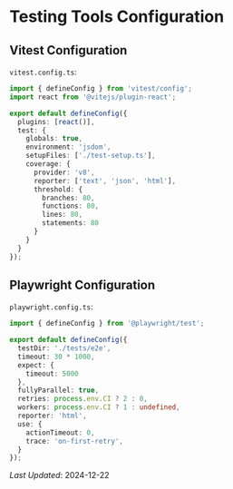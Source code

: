 # Testing Tools Configuration

## Vitest Configuration
`vitest.config.ts`:
```typescript
import { defineConfig } from 'vitest/config';
import react from '@vitejs/plugin-react';

export default defineConfig({
  plugins: [react()],
  test: {
    globals: true,
    environment: 'jsdom',
    setupFiles: ['./test-setup.ts'],
    coverage: {
      provider: 'v8',
      reporter: ['text', 'json', 'html'],
      threshold: {
        branches: 80,
        functions: 80,
        lines: 80,
        statements: 80
      }
    }
  }
});
```

## Playwright Configuration
`playwright.config.ts`:
```typescript
import { defineConfig } from '@playwright/test';

export default defineConfig({
  testDir: './tests/e2e',
  timeout: 30 * 1000,
  expect: {
    timeout: 5000
  },
  fullyParallel: true,
  retries: process.env.CI ? 2 : 0,
  workers: process.env.CI ? 1 : undefined,
  reporter: 'html',
  use: {
    actionTimeout: 0,
    trace: 'on-first-retry',
  }
});
```

*Last Updated*: 2024-12-22
